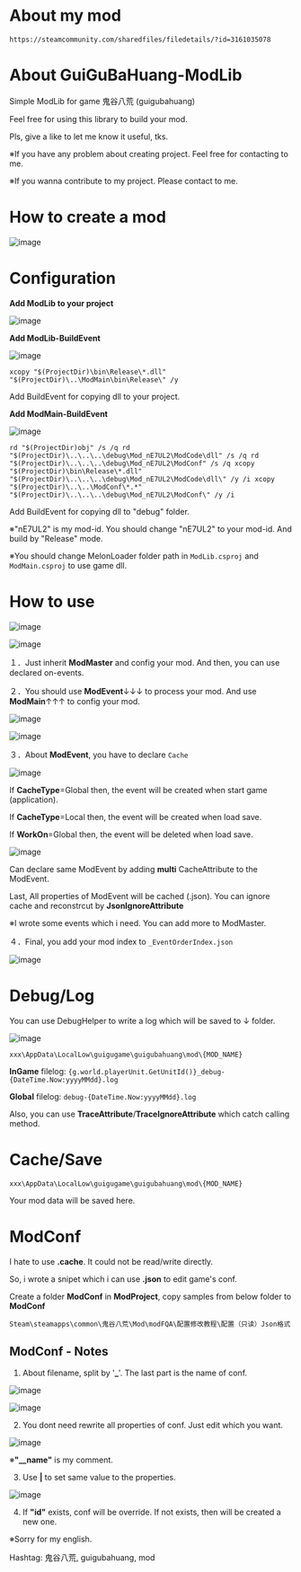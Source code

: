 # About my mod

`https://steamcommunity.com/sharedfiles/filedetails/?id=3161035078`





# About GuiGuBaHuang-ModLib

Simple ModLib for game 鬼谷八荒 (guigubahuang)

Feel free for using this library to build your mod.

Pls, give a like to let me know it useful, tks.

※If you have any problem about creating project. Feel free for contacting to me.

※If you wanna contribute to my project. Please contact to me.





# How to create a mod

![image](https://github.com/4azuo/GuiGuBaHuang-ModLib/assets/11677054/91921f05-251a-4f1e-a2e9-d1e5bdd853d3)





# Configuration

**Add ModLib to your project**

![image](https://github.com/4azuo/GuiGuBaHuang-ModLib/assets/11677054/49b156ba-74db-45e0-a210-42e26c5f7a9a)

**Add ModLib-BuildEvent**

![image](https://github.com/user-attachments/assets/e577c39c-39bd-4afa-8f34-8dc69866e51a)

`xcopy "$(ProjectDir)\bin\Release\*.dll" "$(ProjectDir)\..\ModMain\bin\Release\" /y`

Add BuildEvent for copying dll to your project.

**Add ModMain-BuildEvent**

![image](https://github.com/user-attachments/assets/75dee2aa-088a-4617-9257-8535e880dfd5)

`
rd "$(ProjectDir)obj" /s /q
rd "$(ProjectDir)\..\..\..\debug\Mod_nE7UL2\ModCode\dll" /s /q
rd "$(ProjectDir)\..\..\..\debug\Mod_nE7UL2\ModConf" /s /q
xcopy "$(ProjectDir)\bin\Release\*.dll" "$(ProjectDir)\..\..\..\debug\Mod_nE7UL2\ModCode\dll\" /y /i
xcopy "$(ProjectDir)\..\..\ModConf\*.*" "$(ProjectDir)\..\..\..\debug\Mod_nE7UL2\ModConf\" /y /i
`

Add BuildEvent for copying dll to "debug" folder. 

※"nE7UL2" is my mod-id. You should change "nE7UL2" to your mod-id. And build by "Release" mode.

※You should change MelonLoader folder path in `ModLib.csproj` and `ModMain.csproj` to use game dll.





# How to use

![image](https://github.com/user-attachments/assets/ef20fc65-a7fc-4b9a-b63f-d8042512d0e9)

![image](https://github.com/4azuo/GuiGuBaHuang-ModLib/assets/11677054/84f35501-d6f2-4b8d-9cd6-2606bf397e59)

１．Just inherit **ModMaster** and config your mod. And then, you can use declared on-events.

２．You should use **ModEvent**↓↓↓ to process your mod. And use **ModMain**↑↑↑ to config your mod.

![image](https://github.com/4azuo/GuiGuBaHuang-ModLib/assets/11677054/e8da9fd1-89d0-4870-ace4-b7153dace9f2)

![image](https://github.com/user-attachments/assets/5c1c364b-daf4-41c6-aa78-f39b2fcf9d6e)

３．About **ModEvent**, you have to declare `Cache`

![image](https://github.com/user-attachments/assets/42549f20-dcd7-49b0-b624-5caae73ae1d6)

If **CacheType**=Global then, the event will be created when start game (application).

If **CacheType**=Local then, the event will be created when load save.

If **WorkOn**=Global then, the event will be deleted when load save.

![image](https://github.com/4azuo/GuiGuBaHuang-ModLib/assets/11677054/3c404677-54fe-4e5f-af2e-8ec0618480f0)

Can declare same ModEvent by adding **multi** CacheAttribute to the ModEvent.

Last, All properties of ModEvent will be cached (.json). You can ignore cache and reconstrcut by **JsonIgnoreAttribute**

※I wrote some events which i need. You can add more to ModMaster.

４．Final, you add your mod index to `_EventOrderIndex.json`

![image](https://github.com/user-attachments/assets/4b338668-a2a0-4a1c-8fcf-fb261e5de7e7)





# Debug/Log

You can use DebugHelper to write a log which will be saved to ↓ folder.

![image](https://github.com/4azuo/GuiGuBaHuang-ModLib/assets/11677054/7cf4688f-8890-41e7-bf0a-aa6519bbf325)

`xxx\AppData\LocalLow\guigugame\guigubahuang\mod\{MOD_NAME}`

**InGame** filelog: `{g.world.playerUnit.GetUnitId()}_debug-{DateTime.Now:yyyyMMdd}.log`

**Global** filelog: `debug-{DateTime.Now:yyyyMMdd}.log`

Also, you can use **TraceAttribute**/**TraceIgnoreAttribute** which catch calling method.





# Cache/Save
`
xxx\AppData\LocalLow\guigugame\guigubahuang\mod\{MOD_NAME}
`

Your mod data will be saved here.





# ModConf

I hate to use **.cache**. It could not be read/write directly.

So, i wrote a snipet which i can use **.json** to edit game's conf.

Create a folder **ModConf** in **ModProject**, copy samples from below folder to **ModConf**

`Steam\steamapps\common\鬼谷八荒\Mod\modFQA\配置修改教程\配置（只读）Json格式`

## ModConf - Notes

1. About filename, split by '**_**'. The last part is the name of conf.

![image](https://github.com/4azuo/GuiGuBaHuang-ModLib/assets/11677054/a1ff96de-6850-466d-a3fd-682faf38a7f3)

![image](https://github.com/4azuo/GuiGuBaHuang-ModLib/assets/11677054/81548d72-7c44-4fe7-abed-094ff507a38e)

2. You dont need rewrite all properties of conf. Just edit which you want.

![image](https://github.com/4azuo/GuiGuBaHuang-ModLib/assets/11677054/7f9de987-89a8-441d-addc-a894d37ba746)

※**"__name"** is my comment.

3. Use **|** to set same value to the properties.

![image](https://github.com/4azuo/GuiGuBaHuang-ModLib/assets/11677054/cb95e58a-daf2-45f4-88d1-6ee1cb6cca1b)

4. If **"id"** exists, conf will be override. If not exists, then will be created a new one.

※Sorry for my english.

Hashtag: 鬼谷八荒, guigubahuang, mod
